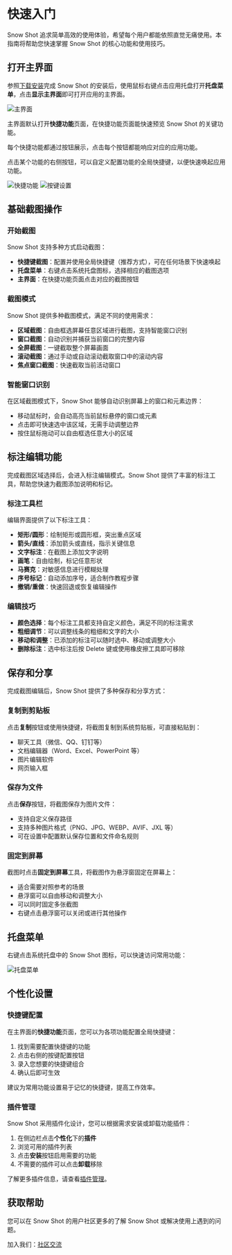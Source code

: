 # 快速入门

Snow Shot 追求简单高效的使用体验，希望每个用户都能依照直觉无痛使用。本指南将帮助您快速掌握 Snow Shot 的核心功能和使用技巧。

## 打开主界面

参照[下载安装](/download)完成 Snow Shot 的安装后，使用鼠标右键点击应用托盘打开**托盘菜单**，点击**显示主界面**即可打开应用的主界面。

![主界面](/docs-imgs/main-window.webp) 

主界面默认打开**快捷功能**页面，在快捷功能页面能快速预览 Snow Shot 的关键功能。

每个快捷功能都通过按钮展示，点击每个按钮都能响应对应的应用功能。

点击某个功能的右侧按钮，可以自定义配置功能的全局快捷键，以便快速唤起应用功能。

![快捷功能](/docs-imgs/guide/SnowShot_2025-10-28_01-23-01.webp)
![按键设置](/docs-imgs/guide/SnowShot_2025-10-28_01-23-36.webp)

## 基础截图操作

### 开始截图

Snow Shot 支持多种方式启动截图：

- **快捷键截图**：配置并使用全局快捷键（推荐方式），可在任何场景下快速唤起
- **托盘菜单**：右键点击系统托盘图标，选择相应的截图选项
- **主界面**：在快捷功能页面点击对应的截图按钮

### 截图模式

Snow Shot 提供多种截图模式，满足不同的使用需求：

- **区域截图**：自由框选屏幕任意区域进行截图，支持智能窗口识别
- **窗口截图**：自动识别并捕获当前窗口的完整内容
- **全屏截图**：一键截取整个屏幕画面
- **滚动截图**：通过手动或自动滚动截取窗口中的滚动内容
- **焦点窗口截图**：快速截取当前活动窗口

### 智能窗口识别

在区域截图模式下，Snow Shot 能够自动识别屏幕上的窗口和元素边界：

- 移动鼠标时，会自动高亮当前鼠标悬停的窗口或元素
- 点击即可快速选中该区域，无需手动调整边界
- 按住鼠标拖动可以自由框选任意大小的区域

## 标注编辑功能

完成截图区域选择后，会进入标注编辑模式。Snow Shot 提供了丰富的标注工具，帮助您快速为截图添加说明和标记。

### 标注工具栏

编辑界面提供了以下标注工具：

- **矩形/圆形**：绘制矩形或圆形框，突出重点区域
- **箭头/直线**：添加箭头或直线，指示关键信息
- **文字标注**：在截图上添加文字说明
- **画笔**：自由绘制，标记任意形状
- **马赛克**：对敏感信息进行模糊处理
- **序号标记**：自动添加序号，适合制作教程步骤
- **撤销/重做**：快速回退或恢复编辑操作

### 编辑技巧

- **颜色选择**：每个标注工具都支持自定义颜色，满足不同的标注需求
- **粗细调节**：可以调整线条的粗细和文字的大小
- **移动和调整**：已添加的标注可以随时选中、移动或调整大小
- **删除标注**：选中标注后按 Delete 键或使用橡皮擦工具即可移除

## 保存和分享

完成截图编辑后，Snow Shot 提供了多种保存和分享方式：

### 复制到剪贴板

点击**复制**按钮或使用快捷键，将截图复制到系统剪贴板，可直接粘贴到：
- 聊天工具（微信、QQ、钉钉等）
- 文档编辑器（Word、Excel、PowerPoint 等）
- 图片编辑软件
- 网页输入框

### 保存为文件

点击**保存**按钮，将截图保存为图片文件：
- 支持自定义保存路径
- 支持多种图片格式（PNG、JPG、WEBP、AVIF、JXL 等）
- 可在设置中配置默认保存位置和文件命名规则

### 固定到屏幕

截图时点击**固定到屏幕**工具，将截图作为悬浮窗固定在屏幕上：
- 适合需要对照参考的场景
- 悬浮窗可以自由移动和调整大小
- 可以同时固定多张截图
- 右键点击悬浮窗可以关闭或进行其他操作

## 托盘菜单

右键点击系统托盘中的 Snow Shot 图标，可以快速访问常用功能：

![托盘菜单](/docs-imgs/tray-menu.webp)

## 个性化设置

### 快捷键配置

在主界面的**快捷功能**页面，您可以为各项功能配置全局快捷键：

1. 找到需要配置快捷键的功能
2. 点击右侧的按键配置按钮
3. 录入您想要的快捷键组合
4. 确认后即可生效

建议为常用功能设置易于记忆的快捷键，提高工作效率。

### 插件管理

Snow Shot 采用插件化设计，您可以根据需求安装或卸载功能插件：

1. 在侧边栏点击**个性化**下的**插件**
2. 浏览可用的插件列表
3. 点击**安装**按钮启用需要的功能
4. 不需要的插件可以点击**卸载**移除

了解更多插件信息，请查看[插件管理](/guide/personalization/plugin)。

## 获取帮助

您可以在 Snow Shot 的用户社区更多的了解 Snow Shot 或解决使用上遇到的问题。

加入我们：[社区交流](/community)
